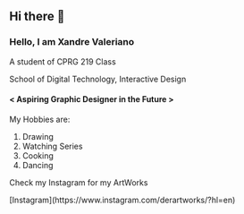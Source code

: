 ## Hi there 👋
### Hello, I am Xandre Valeriano 

<hi> A student of CPRG 219 Class </hi>
<section>
  <hi> School of Digital Technology, Interactive Design </hi>
</section>
<section>
<h4> < Aspiring Graphic Designer in the Future > </h4>
<hi> My Hobbies are: </hi>
  <ol>
  <li>Drawing</li>
  <li>Watching Series</li>
  <li>Cooking</li>
  <li>Dancing</li>
</ol
</section>

<h7> Check my Instagram for my ArtWorks </h7>

<p>	[Instagram](https://www.instagram.com/derartworks/?hl=en) </p>


<!--
**xandreeeeev1/xandreeeeev1** is a ✨ _special_ ✨ repository because its `README.md` (this file) appears on your GitHub profile.

Here are some ideas to get you started:

- 🔭 I’m currently working on ...
- 🌱 I’m currently learning ...
- 👯 I’m looking to collaborate on ...
- 🤔 I’m looking for help with ...
- 💬 Ask me about ...
- 📫 How to reach me: ...
- 😄 Pronouns: ...
- ⚡ Fun fact: ...
-->
